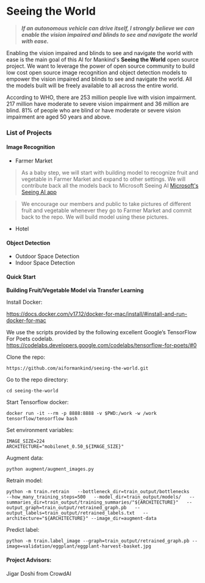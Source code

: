 # Seeing the World

> ***If an autonomous vehicle can drive itself, I strongly believe we can enable the vision impaired and blinds to see and navigate the world with ease.***


Enabling the vision impaired and blinds to see and navigate the world with ease is the main goal of this AI for Mankind's **Seeing the World** open source project. We want to leverage the power of open source community to build low cost open source image recognition and object detection models to empower the vision impaired and blinds to see and navigate the world. All the models built will be freely available to all across the entire world.

According to WHO, there are 253 million people live with vision impairment. 217 million have moderate to severe vision impairment and 36 million are blind. 81% of people who are blind or have moderate or severe vision impairment are aged 50 years and above.

### List of Projects

#### Image Recognition
- Farmer Market

>As a baby step, we will start with building model to recognize fruit and vegetable in Farmer Market and expand to other settings. We will contribute back all the models back to Microsoft Seeing AI [Microsoft's Seeing AI app](https://www.microsoft.com/en-us/seeing-ai)

>We encourage our members and public to take pictures of different fruit and vegetable whenever they go to Farmer Market and commit back to the repo. We will build model using these pictures.

- Hotel


#### Object Detection
- Outdoor Space Detection
- Indoor Space Detection

#### Quick Start

**Building Fruit/Vegetable Model via Transfer Learning**

Install Docker:

https://docs.docker.com/v17.12/docker-for-mac/install/#install-and-run-docker-for-mac

We use the scripts provided by the following excellent Google’s TensorFlow For Poets codelab.
https://codelabs.developers.google.com/codelabs/tensorflow-for-poets/#0

Clone the repo:
```
https://github.com/aiformankind/seeing-the-world.git
```
Go to the repo directory:
```
cd seeing-the-world
```
Start Tensorflow docker:
```
docker run -it --rm -p 8888:8888 -v $PWD:/work -w /work tensorflow/tensorflow bash
```
Set environment variables:
```
IMAGE_SIZE=224
ARCHITECTURE="mobilenet_0.50_${IMAGE_SIZE}"
```
Augment data:
```
python augment/augment_images.py
```

Retrain model:
```
python -m train.retrain   --bottleneck_dir=train_output/bottlenecks   --how_many_training_steps=500   --model_dir=train_output/models/   --summaries_dir=train_output/training_summaries/"${ARCHITECTURE}"   --output_graph=train_output/retrained_graph.pb   --output_labels=train_output/retrained_labels.txt   --architecture="${ARCHITECTURE}" --image_dir=augment-data
```
Predict label:

```
python -m train.label_image --graph=train_output/retrained_graph.pb --image=validation/eggplant/eggplant-harvest-basket.jpg
```
#### Project Advisors:
Jigar Doshi from CrowdAI

